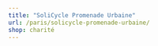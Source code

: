```yaml
---
title: "SoliCycle Promenade Urbaine"
url: /paris/solicycle-promenade-urbaine/
shop: charité
---
```


